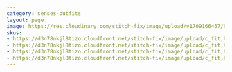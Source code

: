```yaml
---
category: senses-outfits
layout: page
image: https://res.cloudinary.com/stitch-fix/image/upload/v1709166457/Style_studio/Styleshuffle/2023-12-15_W_OLOF_H02_02420_r0.jpg
skus:
- https://d3n78nkjl8tizo.cloudfront.net/stitch-fix/image/upload/c_fit,h_720,w_862/v1644623667/mo9keulf3bhwqjpis8h6.jpg
- https://d3n78nkjl8tizo.cloudfront.net/stitch-fix/image/upload/c_fit,h_720,w_862/v1690536281/en42wpdgzk3mf1pg0a9i.jpg
- https://d3n78nkjl8tizo.cloudfront.net/stitch-fix/image/upload/c_fit,h_720,w_862/v1704900051/aguowqkmxsqlsd6jut3n.jpg
- https://d3n78nkjl8tizo.cloudfront.net/stitch-fix/image/upload/c_fit,h_720,w_862/v1705568951/qbw6csrbdzhq6iija8v8.jpg
---
```


